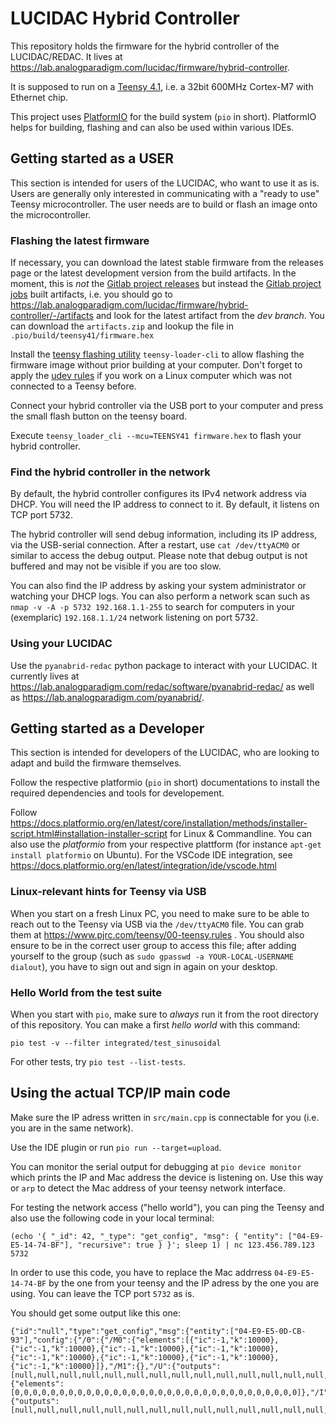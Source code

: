 # LUCIDAC Hybrid Controller

This repository holds the firmware for the hybrid controller of the LUCIDAC/REDAC. It
lives at https://lab.analogparadigm.com/lucidac/firmware/hybrid-controller.

It is supposed to run on a [Teensy 4.1](https://www.pjrc.com/teensy/), i.e. a 32bit
600MHz Cortex-M7 with Ethernet chip.

This project uses [PlatformIO](https://platformio.org/) for the build system (`pio` in
short). PlatformIO helps for building, flashing and can also be used within various IDEs.

## Getting started as a USER

This section is intended for users of the LUCIDAC, who want to use it as is.
Users are generally only interested in communicating with a "ready to use" Teensy
microcontroller. The user needs are to build or flash an image onto the microcontroller.

###  Flashing the latest firmware

If necessary, you can download the latest stable firmware from the releases page
or the latest development version from the build artifacts.
In the moment, this is *not* the [Gitlab project releases](https://lab.analogparadigm.com/lucidac/firmware/hybrid-controller/-/releases)
but instead the [Gitlab project jobs](https://lab.analogparadigm.com/lucidac/firmware/hybrid-controller/-/jobs) built
artifacts, i.e. you should go to https://lab.analogparadigm.com/lucidac/firmware/hybrid-controller/-/artifacts
and look for the latest artifact from the *dev branch*. You can download
the `artifacts.zip` and lookup the file in `.pio/build/teensy41/firmware.hex`

Install the [teensy flashing utility](https://www.pjrc.com/teensy/loader_cli.html)
`teensy-loader-cli` to allow flashing the firmware image without prior building at your computer.
Don't forget to apply the [udev rules](https://www.pjrc.com/teensy/00-teensy.rules) if
you work on a Linux computer which was not connected to a Teensy before.

Connect your hybrid controller via the USB port to your computer
and press the small flash button on the teensy board.

Execute `teensy_loader_cli --mcu=TEENSY41 firmware.hex` to flash your hybrid controller.

### Find the hybrid controller in the network

By default, the hybrid controller configures its IPv4 network address via DHCP.
You will need the IP address to connect to it. By default, it listens on TCP port 5732.

The hybrid controller will send debug information, including its IP address,
via the USB-serial connection.
After a restart, use `cat /dev/ttyACM0` or similar to access the debug output.
Please note that debug output is not buffered and may not be visible if you are too slow.

You can also find the IP address by asking your system administrator
or watching your DHCP logs. You can also perform a network scan such as 
`nmap -v -A -p 5732 192.168.1.1-255` to search for computers in your (exemplaric)
`192.168.1.1/24` network listening on port 5732.

### Using your LUCIDAC

Use the `pyanabrid-redac` python package to interact with your LUCIDAC. It currently lives
at https://lab.analogparadigm.com/redac/software/pyanabrid-redac/
as well as https://lab.analogparadigm.com/pyanabrid/.

## Getting started as a Developer

This section is intended for developers of the LUCIDAC, who are looking to adapt and build the firmware themselves.

Follow the respective platformio (`pio` in short) documentations to install the required dependencies and tools for developement.

Follow https://docs.platformio.org/en/latest/core/installation/methods/installer-script.html#installation-installer-script
for Linux & Commandline. You can also use the *platformio*  from your respective plattform (for instance
`apt-get install platformio` on Ubuntu). For the VSCode IDE integration, see
https://docs.platformio.org/en/latest/integration/ide/vscode.html

### Linux-relevant hints for Teensy via USB
When you start on a fresh Linux PC, you need to make sure to be able to reach out to the Teensy via USB
via the `/dev/ttyACM0` file. You can grab them at https://www.pjrc.com/teensy/00-teensy.rules . You should
also ensure to be in the correct user group to access this file; after adding yourself to the group (such as
`sudo gpasswd -a YOUR-LOCAL-USERNAME dialout`), you have to sign out and sign in again on your desktop.

### Hello World from the test suite
When you start with `pio`, make sure to *always* run it from the root directory of this repository. You can make
a first *hello world* with this command:

```
pio test -v --filter integrated/test_sinusoidal
```

For other tests, try `pio test --list-tests`.

## Using the actual TCP/IP main code
Make sure the IP adress written in `src/main.cpp` is connectable for you (i.e. you are in
the same network).

Use the IDE plugin or run `pio run --target=upload`.

You can monitor the serial output for debugging at `pio device monitor` which prints the IP
and Mac address the device is listening on. Use this way or
`arp` to detect the Mac address of your teensy network interface.

For testing the network access ("hello world"), you can ping the Teensy and also use the following code in your local terminal:

```
(echo '{ "_id": 42, "_type": "get_config", "msg": { "entity": ["04-E9-E5-14-74-BF"], "recursive": true } }'; sleep 1) | nc 123.456.789.123 5732
```

In order to use this code, you have to replace the Mac addrress `04-E9-E5-14-74-BF` by the one from your teensy and the IP adress by the one you are using. You can leave the TCP port `5732` as is.

You should get some output like this one:

```
{"id":"null","type":"get_config","msg":{"entity":["04-E9-E5-0D-CB-93"],"config":{"/0":{"/M0":{"elements":[{"ic":-1,"k":10000},{"ic":-1,"k":10000},{"ic":-1,"k":10000},{"ic":-1,"k":10000},{"ic":-1,"k":10000},{"ic":-1,"k":10000},{"ic":-1,"k":10000},{"ic":-1,"k":10000}]},"/M1":{},"/U":{"outputs":[null,null,null,null,null,null,null,null,null,null,null,null,null,null,null,null,null,null,null,null,null,null,null,null,null,null,null,null,null,null,null,null]},"/C":{"elements":[0,0,0,0,0,0,0,0,0,0,0,0,0,0,0,0,0,0,0,0,0,0,0,0,0,0,0,0,0,0,0,0]},"/I":{"outputs":[null,null,null,null,null,null,null,null,null,null,null,null,null,null,null,null]}}}}}
```
